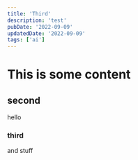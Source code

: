 ```yaml
---
title: 'Third'
description: 'test'
pubDate: '2022-09-09'
updatedDate: '2022-09-09'
tags: ['ai']
---
```


# This is some content

## second


hello

### third

and stuff

